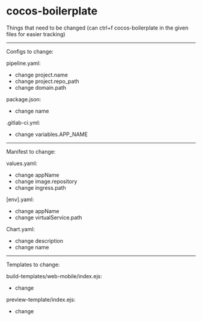 # cocos-boilerplate

Things that need to be changed (can ctrl+f cocos-boilerplate in the given files for easier tracking)

-------------------------------
Configs to change:

pipeline.yaml: 
- change project.name
- change project.repo_path
- change domain.path

package.json: 
- change name

.gitlab-ci.yml: 
- change variables.APP_NAME


-------------------------------
Manifest to change:

values.yaml:
- change appName
- change image.repository
- change ingress.path

[env].yaml:
- change appName
- change virtualService.path

Chart.yaml:
- change description
- change name


-------------------------------
Templates to change:

build-templates/web-mobile/index.ejs:
- change <title></title>

preview-template/index.ejs:
- change <title></title>